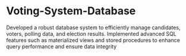 # Voting-System-Database
Developed a robust database system to efficiently manage candidates, voters, polling data, and election results. Implemented advanced SQL features such as materialized views and stored procedures to enhance query performance and ensure data integrity
